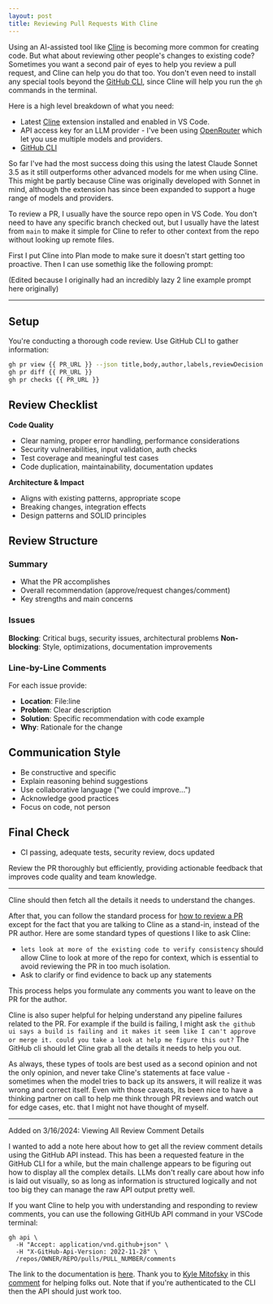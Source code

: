 ```yaml
---
layout: post
title: Reviewing Pull Requests With Cline
---
```

Using an AI-assisted tool like [Cline](https://cline.bot/) is becoming more common for creating code.  But what about reviewing other people's changes to existing code?  Sometimes you want a second pair of eyes to help you review a pull request, and Cline can help you do that too.  You don't even need to install any special tools beyond the [GitHub CLI](https://cli.github.com/), since Cline will help you run the `gh` commands in the terminal.

<!--more-->

Here is a high level breakdown of what you need:
- Latest [Cline](https://github.com/cline/cline) extension installed and enabled in VS Code.
- API access key for an LLM provider - I've been using [OpenRouter](https://openrouter.ai/) which let you use multiple models and providers.
- [GitHub CLI](https://cli.github.com/)

So far I've had the most success doing this using the latest Claude Sonnet 3.5 as it still outperforms other advanced models for me when using Cline.  This might be partly because Cline was originally developed with Sonnet in mind, although the extension has since been expanded to support a huge range of models and providers.

To review a PR, I usually have the source repo open in VS Code.  You don't need to have any specific branch checked out, but I usually have the latest from `main` to make it simple for Cline to refer to other context from the repo without looking up remote files.

First I put Cline into Plan mode to make sure it doesn't start getting too proactive.  Then I can use somethig like the following prompt:

(Edited because I originally had an incredibly lazy 2 line example prompt here originally)

***

## Setup
You're conducting a thorough code review. Use GitHub CLI to gather information:

```bash
gh pr view {{ PR_URL }} --json title,body,author,labels,reviewDecision
gh pr diff {{ PR_URL }}
gh pr checks {{ PR_URL }}
```

## Review Checklist

**Code Quality**
- Clear naming, proper error handling, performance considerations
- Security vulnerabilities, input validation, auth checks
- Test coverage and meaningful test cases
- Code duplication, maintainability, documentation updates

**Architecture & Impact**
- Aligns with existing patterns, appropriate scope
- Breaking changes, integration effects
- Design patterns and SOLID principles

## Review Structure

### Summary
- What the PR accomplishes
- Overall recommendation (approve/request changes/comment)
- Key strengths and main concerns

### Issues
**Blocking**: Critical bugs, security issues, architectural problems
**Non-blocking**: Style, optimizations, documentation improvements

### Line-by-Line Comments
For each issue provide:
- **Location**: File:line
- **Problem**: Clear description
- **Solution**: Specific recommendation with code example
- **Why**: Rationale for the change

## Communication Style
- Be constructive and specific
- Explain reasoning behind suggestions
- Use collaborative language ("we could improve...")
- Acknowledge good practices
- Focus on code, not person

## Final Check
- CI passing, adequate tests, security review, docs updated

Review the PR thoroughly but efficiently, providing actionable feedback that improves code quality and team knowledge.

***

Cline should then fetch all the details it needs to understand the changes.

After that, you can follow the standard process for [how to review a PR](https://www.reddit.com/r/cscareerquestions/comments/za2ill/how_do_you_review_a_pull_request/) except for the fact that you are talking to Cline as a stand-in, instead of the PR author.  Here are some standard types of questions I like to ask Cline:

- `lets look at more of the existing code to verify consistency` should allow Cline to look at more of the repo for context, which is essential to avoid reviewing the PR in too much isolation.
- Ask to clarify or find evidence to back up any statements

This process helps you formulate any comments you want to leave on the PR for the author.

Cline is also super helpful for helping understand any pipeline failures related to the PR.  For example if the build is failing, I might ask `the github ui says a build is failing and it makes it seem like I can't approve or merge it. could you take a look at help me figure this out?` The GitHub cli should let Cline grab all the details it needs to help you out.

As always, these types of tools are best used as a second opinion and not the only opinion, and never take Cline's statements at face value - sometimes when the model tries to back up its answers, it will realize it was wrong and correct itself.  Even with those caveats, its been nice to have a thinking partner on call to help me think through PR reviews and watch out for edge cases, etc. that I might not have thought of myself.

****

Added on 3/16/2024: Viewing All Review Comment Details

I wanted to add a note here about how to get all the review comment details using the GitHub API instead.  This has been a requested feature in the GitHub CLI for a while, but the main challenge appears to be figuring out how to display all the complex details.  LLMs don't really care about how info is laid out visually, so as long as information is structured logically and not too big they can manage the raw API output pretty well.

If you want Cline to help you with understanding and responding to review comments, you can use the following GitHUb API command in your VSCode terminal:

```
gh api \
  -H "Accept: application/vnd.github+json" \
  -H "X-GitHub-Api-Version: 2022-11-28" \
  /repos/OWNER/REPO/pulls/PULL_NUMBER/comments
```

The link to the documentation is [here](https://docs.github.com/en/rest/pulls/comments?apiVersion=2022-11-28#list-review-comments-on-a-pull-request).  Thank you to [Kyle Mitofsky](https://github.com/KyleMit) in this [comment](https://github.com/cli/cli/issues/5788#issuecomment-1704351943) for helping folks out.  Note that if you're authenticated to the CLI then the API should just work too.
